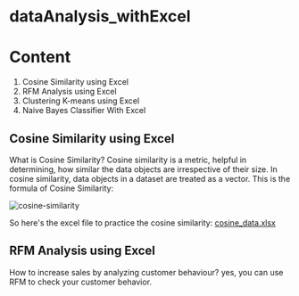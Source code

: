 # dataAnalysis_withExcel
# Content
1. Cosine Similarity using Excel
2. RFM Analysis using Excel
3. Clustering K-means using Excel
4. Naive Bayes Classifier With Excel

## Cosine Similarity using Excel
What is Cosine Similarity? Cosine similarity is a metric, helpful in determining, how similar the data objects are irrespective of their size. In cosine similarity, data objects in a dataset are treated as a vector. This is the formula of Cosine Similarity:

![cosine-similarity](https://user-images.githubusercontent.com/114150531/192462513-35c0e8a0-de80-4ad6-87a2-0f77a3317c9c.png)

So here's the excel file to practice the cosine similarity:
[cosine_data.xlsx](https://github.com/elizulkatri/dataAnalysis_withExcel/files/9653513/cosine_data.xlsx)

## RFM Analysis using Excel
How to increase sales by analyzing customer behaviour? yes, you can use RFM to check your customer behavior.
